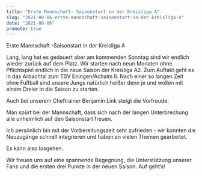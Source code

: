 ```yaml
---
title: "Erste Mannschaft- Saisonstart in der Kreisliga A"
slug: "2021-08-06-erste-mannschaft-saisonstart-in-der-kreisliga-a"
date: "2021-08-06"
promote: true
---
```

Erste Mannschaft -Saisonstart in der Kreisliga A


 


Lang, lang hat es gedauert aber am kommenden Sonntag sind wir endlich wieder zurück auf dem Platz. Wir starten nach neun Monaten ohne Pflichtspiel endlich in die neue Saison der Kreisliga A2. Zum Auftakt geht es in das Arbachtal zum TSV Eningen/Achalm II. Nach einer so langen Zeit ohne Fußball sind unsere Jungs natürlich heißer denn je und wollen mit einem Dreier in die Saison zu starten.


Auch bei unserem Cheftrainer Benjamin Link steigt die Vorfreude:


Man spürt bei der Mannschaft, dass sich nach der langen Unterbrechung alle unheimlich auf den Saisonstart freuen.


Ich persönlich bin mit der Vorbereitungszeit sehr zufrieden - wir konnten die Neuzugänge schnell integrieren und haben an vielen Themen  gearbeitet.


Es kann also losgehen.


Wir freuen uns auf eine spannende Begegnung, die Unterstützung unserer Fans und die ersten drei Punkte in der neuen Saison. Auf geht’s!
